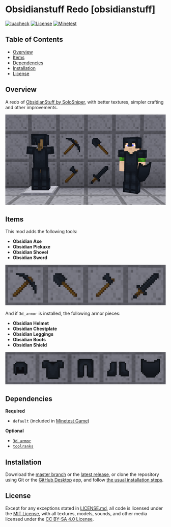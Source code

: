 # Obsidianstuff Redo [obsidianstuff]

[![luacheck](https://github.com/OgelGames/obsidianstuff/workflows/luacheck/badge.svg)](https://github.com/OgelGames/obsidianstuff/actions)
[![License](https://img.shields.io/badge/License-MIT%20and%20CC%20BY--SA%204.0-green.svg)](LICENSE.md)
[![Minetest](https://img.shields.io/badge/Minetest-5.0+-blue.svg)](https://www.minetest.net)

## Table of Contents

- [Overview](#overview)
- [Items](#items)
- [Dependencies](#dependencies)
- [Installation](#installation)
- [License](#license)

## Overview

A redo of [ObsidianStuff by SoloSniper](https://content.minetest.net/packages/SoloSniper/obsidianstuff), with better textures, simpler crafting and other improvements. 

![Overview Screenshot](images/overview.png?raw=true "Overview Screenshot")

## Items

This mod adds the following tools:

- **Obsidian Axe**
- **Obsidian Pickaxe**
- **Obsidian Shovel**
- **Obsidian Sword**

![Obsidian Tools](images/tools.png?raw=true "Obsidian Tools")

And if `3d_armor` is installed, the following armor pieces:

- **Obsidian Helmet**
- **Obsidian Chestplate**
- **Obsidian Leggings**
- **Obsidian Boots**
- **Obsidian Shield**

![Obsidian Armor](images/armor.png?raw=true "Obsidian Armor")

## Dependencies

**Required**

- `default` (included in [Minetest Game](https://github.com/minetest/minetest_game))

**Optional**

- [`3d_armor`](https://github.com/minetest-mods/3d_armor)
- [`toolranks`](https://github.com/lisacvuk/minetest-toolranks)

## Installation

Download the [master branch](https://github.com/OgelGames/obsidianstuff/archive/master.zip) or the [latest release](https://github.com/OgelGames/obsidianstuff/releases), or clone the repository using Git or the [GitHub Desktop](https://desktop.github.com/) app, and follow [the usual installation steps](https://dev.minetest.net/Installing_Mods).

## License

Except for any exceptions stated in [LICENSE.md](LICENSE.md#exceptions), all code is licensed under the [MIT License](LICENSE.md#mit-license), with all textures, models, sounds, and other media licensed under the [CC BY-SA 4.0 License](LICENSE.md#cc-by-sa-40-license). 

